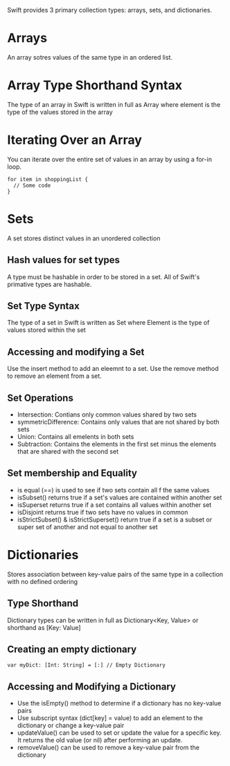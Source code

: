 Swift provides 3 primary collection types: arrays, sets, and dictionaries.
# Arrays
An array sotres values of the same type in an ordered list.
# Array Type Shorthand Syntax
The type of an array in Swift is written in full as Array<Element> where element is the type of the values stored in the array
# Iterating Over an Array
You can iterate over the entire set of values in an array by using a for-in loop.
```
for item in shoppingList {
  // Some code
}
```
# Sets
A set stores distinct values in an unordered collection
## Hash values for set types
A type must be hashable in order to be stored in a set. All of Swift's primative types are hashable.
## Set Type Syntax
The type of a set in Swift is written as Set<Element> where Element is the type of values stored within the set
## Accessing and modifying a Set
 Use the insert method to add an eleemnt to a set.
 Use the remove method to remove an element from a set.
## Set Operations
- Intersection: Contians only common values shared by two sets
- symmetricDifference: Contains only values that are not shared by both sets
- Union: Contains all emelents in both sets
- Subtraction: Contains the elements in the first set minus the elements that are shared with the second set
## Set membership and Equality
  - is equal (==) is used to see if two sets contain all f the same values
  - isSubset() returns true if a set's values are contained within another set
  - isSuperset returns true if a set contains all values within another set
  - isDisjoint returns true if two sets have no values in common
  - isStrictSubset() & isStrictSuperset() return true if a set is a subset or super set of another and not equal to another set
# Dictionaries
  Stores association between key-value pairs of the same type in a collection with no defined ordering
  ## Type Shorthand
  Dictionary types can be written in full as Dictionary<Key, Value> or shorthand as [Key: Value]
  ## Creating an empty dictionary
  ```
  var myDict: [Int: String] = [:] // Empty Dictionary
  ```
  ## Accessing and Modifying a Dictionary
  - Use the isEmpty() method to determine if a dictionary has no key-value pairs
  - Use subscript syntax (dict[key] = value) to add an element to the dictionary or change a key-value pair
  - updateValue() can be used to set or update the value for a specific key. It returns the old value (or nil) after performing an update.
  - removeValue() can be used to remove a key-value pair from the dictionary
